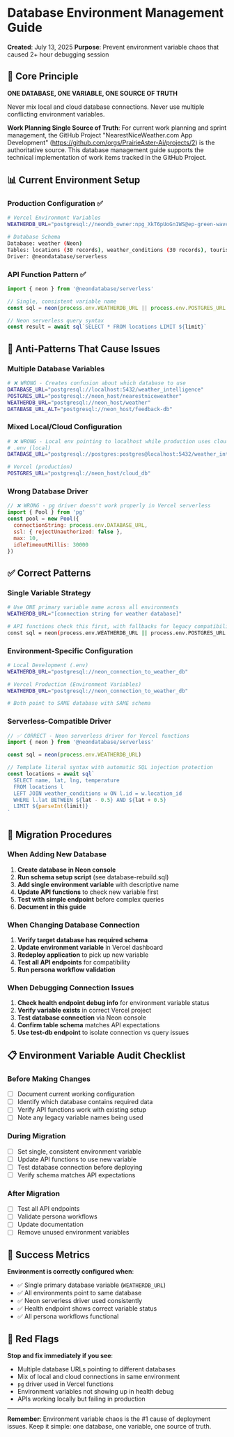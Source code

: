 # Database Environment Management Guide

**Created**: July 13, 2025
**Purpose**: Prevent environment variable chaos that caused 2+ hour debugging session

## 🎯 Core Principle

**ONE DATABASE, ONE VARIABLE, ONE SOURCE OF TRUTH**

Never mix local and cloud database connections. Never use multiple conflicting environment variables.

**Work Planning Single Source of Truth**: For current work planning and sprint management, the GitHub Project "NearestNiceWeather.com App Development" (https://github.com/orgs/PrairieAster-Ai/projects/2) is the authoritative source. This database management guide supports the technical implementation of work items tracked in the GitHub Project.

## 📊 Current Environment Setup

### **Production Configuration** ✅
```bash
# Vercel Environment Variables
WEATHERDB_URL="postgresql://neondb_owner:npg_XkT6pUoGn1WS@ep-green-wave-addgnozu-pooler.c-2.us-east-1.aws.neon.tech/neondb?sslmode=require&channel_binding=require"

# Database Schema
Database: weather (Neon)
Tables: locations (30 records), weather_conditions (30 records), tourism_operators (5 records)
Driver: @neondatabase/serverless
```

### **API Function Pattern** ✅
```javascript
import { neon } from '@neondatabase/serverless'

// Single, consistent variable name
const sql = neon(process.env.WEATHERDB_URL || process.env.POSTGRES_URL || process.env.DATABASE_URL)

// Neon serverless query syntax
const result = await sql`SELECT * FROM locations LIMIT ${limit}`
```

## 🚫 Anti-Patterns That Cause Issues

### **Multiple Database Variables**
```bash
# ❌ WRONG - Creates confusion about which database to use
DATABASE_URL="postgresql://localhost:5432/weather_intelligence"
POSTGRES_URL="postgresql://neon_host/nearestniceweather"
WEATHERDB_URL="postgresql://neon_host/weather"
DATABASE_URL_ALT="postgresql://neon_host/feedback-db"
```

### **Mixed Local/Cloud Configuration**
```bash
# ❌ WRONG - Local env pointing to localhost while production uses cloud
# .env (local)
DATABASE_URL="postgresql://postgres:postgres@localhost:5432/weather_intelligence"

# Vercel (production)
POSTGRES_URL="postgresql://neon_host/cloud_db"
```

### **Wrong Database Driver**
```javascript
// ❌ WRONG - pg driver doesn't work properly in Vercel serverless
import { Pool } from 'pg'
const pool = new Pool({
  connectionString: process.env.DATABASE_URL,
  ssl: { rejectUnauthorized: false },
  max: 10,
  idleTimeoutMillis: 30000
})
```

## ✅ Correct Patterns

### **Single Variable Strategy**
```bash
# Use ONE primary variable name across all environments
WEATHERDB_URL="[connection string for weather database]"

# API functions check this first, with fallbacks for legacy compatibility
const sql = neon(process.env.WEATHERDB_URL || process.env.POSTGRES_URL || process.env.DATABASE_URL)
```

### **Environment-Specific Configuration**
```bash
# Local Development (.env)
WEATHERDB_URL="postgresql://neon_connection_to_weather_db"

# Vercel Production (Environment Variables)
WEATHERDB_URL="postgresql://neon_connection_to_weather_db"

# Both point to SAME database with SAME schema
```

### **Serverless-Compatible Driver**
```javascript
// ✅ CORRECT - Neon serverless driver for Vercel functions
import { neon } from '@neondatabase/serverless'

const sql = neon(process.env.WEATHERDB_URL)

// Template literal syntax with automatic SQL injection protection
const locations = await sql`
  SELECT name, lat, lng, temperature
  FROM locations l
  LEFT JOIN weather_conditions w ON l.id = w.location_id
  WHERE l.lat BETWEEN ${lat - 0.5} AND ${lat + 0.5}
  LIMIT ${parseInt(limit)}
`
```

## 🔧 Migration Procedures

### **When Adding New Database**
1. **Create database in Neon console**
2. **Run schema setup script** (see database-rebuild.sql)
3. **Add single environment variable** with descriptive name
4. **Update API functions** to check new variable first
5. **Test with simple endpoint** before complex queries
6. **Document in this guide**

### **When Changing Database Connection**
1. **Verify target database has required schema**
2. **Update environment variable** in Vercel dashboard
3. **Redeploy application** to pick up new variable
4. **Test all API endpoints** for compatibility
5. **Run persona workflow validation**

### **When Debugging Connection Issues**
1. **Check health endpoint debug info** for environment variable status
2. **Verify variable exists** in correct Vercel project
3. **Test database connection** via Neon console
4. **Confirm table schema** matches API expectations
5. **Use test-db endpoint** to isolate connection vs query issues

## 📋 Environment Variable Audit Checklist

### **Before Making Changes**
- [ ] Document current working configuration
- [ ] Identify which database contains required data
- [ ] Verify API functions work with existing setup
- [ ] Note any legacy variable names being used

### **During Migration**
- [ ] Set single, consistent environment variable
- [ ] Update API functions to use new variable
- [ ] Test database connection before deploying
- [ ] Verify schema matches API expectations

### **After Migration**
- [ ] Test all API endpoints
- [ ] Validate persona workflows
- [ ] Update documentation
- [ ] Remove unused environment variables

## 🎯 Success Metrics

**Environment is correctly configured when**:
- ✅ Single primary database variable (`WEATHERDB_URL`)
- ✅ All environments point to same database
- ✅ Neon serverless driver used consistently
- ✅ Health endpoint shows correct variable status
- ✅ All persona workflows functional

## 🚨 Red Flags

**Stop and fix immediately if you see**:
- Multiple database URLs pointing to different databases
- Mix of local and cloud connections in same environment
- `pg` driver used in Vercel functions
- Environment variables not showing up in health debug
- APIs working locally but failing in production

---

**Remember**: Environment variable chaos is the #1 cause of deployment issues. Keep it simple: one database, one variable, one source of truth.
